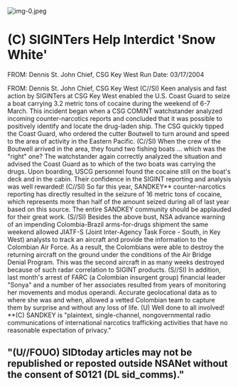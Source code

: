![img-0.jpeg](img-0.jpeg)

# (C) SIGINTers Help Interdict 'Snow White' 

FROM: Dennis St. John
Chief, CSG Key West
Run Date: 03/17/2004

FROM: Dennis St. John
Chief, CSG Key West
(C//SI) Keen analysis and fast action by SIGINTers at CSG Key West enabled the U.S. Coast Guard to seize a boat carrying 3.2 metric tons of cocaine during the weekend of 6-7 March. This incident began when a CSG COMINT watchstander analyzed incoming counter-narcotics reports and concluded that it was possible to positively identify and locate the drug-laden ship. The CSG quickly tipped the Coast Guard, who ordered the cutter Boutwell to turn around and speed to the area of activity in the Eastern Pacific.
(C//SI) When the crew of the Boutwell arrived in the area, they found two fishing boats ... which was the "right" one? The watchstander again correctly analyzed the situation and advised the Coast Guard as to which of the two boats was carrying the drugs. Upon boarding, USCG personnel found the cocaine still on the boat's deck and in the cabin. Their confidence in the SIGINT reporting and analysis was well rewarded!
(C//SI) So far this year, SANDKEY** counter-narcotics reporting has directly resulted in the seizure of 16 metric tons of cocaine, which represents more than half of the amount seized during all of last year based on this source. The entire SANDKEY community should be applauded for their great work.
(S//SI) Besides the above bust, NSA advance warning of an impending Colombia-Brazil arms-for-drugs shipment the same weekend allowed JIATF-S (Joint Inter-Agency Task Force - South, in Key West) analysts to track an aircraft and provide the information to the Colombian Air Force. As a result, the Colombians were able to destroy the returning aircraft on the ground under the conditions of the Air Bridge Denial Program. This was the second aircraft in as many weeks destroyed because of such radar correlation to SIGINT products.
(S//SI) In addition, last month's arrest of FARC (a Colombian insurgent group) financial leader "Sonya" and a number of her associates resulted from years of monitoring her movements and modus operandi. Accurate geolocational data as to where she was and when, allowed a vetted Colombian team to capture them by surprise and without any loss of life.
(U) Well done to all involved!
**(C) SANDKEY is "plaintext, single-channel, nongovernmental radio communications of international narcotics trafficking activities that have no reasonable expectation of privacy."

## "(U//FOUO) SIDtoday articles may not be republished or reposted outside NSANet without the consent of S0121 (DL sid_comms)."
